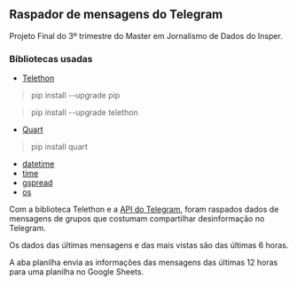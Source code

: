 ## Raspador de mensagens do Telegram
Projeto Final do 3º trimestre do Master em Jornalismo de Dados do Insper.


### Bibliotecas usadas
- [Telethon](https://docs.telethon.dev/en/stable/basic/installation.html)
> pip install --upgrade pip

> pip install --upgrade telethon

- [Quart](https://quart.palletsprojects.com/en/latest/)
> pip install quart

- [datetime](https://docs.python.org/pt-br/3/library/datetime.html)
- [time](https://docs.python.org/pt-br/3.9/library/time.html)
- [gspread](https://docs.gspread.org/en/v6.0.0/)
- [os](https://docs.python.org/pt-br/3/library/os.html)

Com a biblioteca Telethon e a [API do Telegram](https://core.telegram.org/api/obtaining_api_id), foram raspados dados de mensagens de grupos que costumam compartilhar desinformação no Telegram.

Os dados das últimas mensagens e das mais vistas são das últimas 6 horas.

A aba planilha envia as informações das mensagens das últimas 12 horas para uma planilha no Google Sheets.
